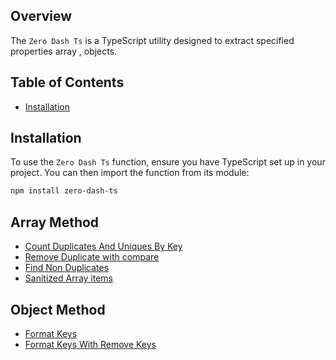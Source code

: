 ## Overview
The `Zero Dash Ts`  is a TypeScript utility designed to extract specified properties  array , objects. 

## Table of Contents
- [Installation](#installation)

## Installation
To use the `Zero Dash Ts` function, ensure you have TypeScript set up in your project. You can then import the function from its module:

```bash
npm install zero-dash-ts
```

## Array Method

- [Count Duplicates And Uniques By Key](./src/array-method/gest/countDuplicatesAndUniquesByKey.md)
- [Remove Duplicate with compare](./src/array-method/gest/removeDuplicates_and_removeDuplicatesCompare_description.md)
- [Find Non Duplicates](./src/array-method/gest/findNonDuplicateItems_description.md)
- [Sanitized Array items](./src/array-method/gest/sanitizedArray.md)

## Object Method
- [Format Keys](./src/object-method/gest/formatObject.md)
- [Format Keys With Remove Keys](./src/object-method/gest/formatKeysWithRemoveKeys.md)